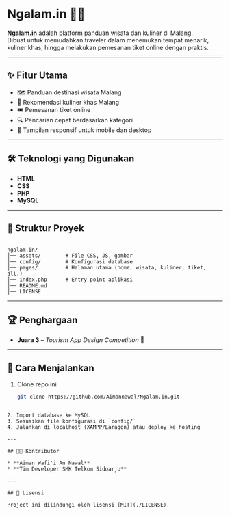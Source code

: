 # Ngalam.in 🌆🍜

**Ngalam.in** adalah platform panduan wisata dan kuliner di Malang.  
Dibuat untuk memudahkan traveler dalam menemukan tempat menarik, kuliner khas, hingga melakukan pemesanan tiket online dengan praktis.

---

## ✨ Fitur Utama
- 🗺️ Panduan destinasi wisata Malang  
- 🍲 Rekomendasi kuliner khas Malang  
- 🎟️ Pemesanan tiket online  
- 🔍 Pencarian cepat berdasarkan kategori  
- 📱 Tampilan responsif untuk mobile dan desktop  

---

## 🛠️ Teknologi yang Digunakan
- **HTML**
- **CSS**
- **PHP**
- **MySQL**

---

## 📂 Struktur Proyek
```

ngalam.in/
│── assets/        # File CSS, JS, gambar
│── config/        # Konfigurasi database
│── pages/         # Halaman utama (home, wisata, kuliner, tiket, dll.)
│── index.php      # Entry point aplikasi
│── README.md
│── LICENSE

````

---

## 🏆 Penghargaan
- **Juara 3** – *Tourism App Design Competition* 🎉

---

## 🚀 Cara Menjalankan
1. Clone repo ini  
   ```bash
   git clone https://github.com/Aimannawal/Ngalam.in.git
````

2. Import database ke MySQL
3. Sesuaikan file konfigurasi di `config/`
4. Jalankan di localhost (XAMPP/Laragon) atau deploy ke hosting

---

## 👨‍💻 Kontributor

* **Aiman Wafi'i An Nawal**
* **Tim Developer SMK Telkom Sidoarjo**

---

## 📜 Lisensi

Project ini dilindungi oleh lisensi [MIT](./LICENSE).
